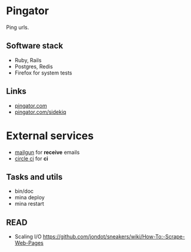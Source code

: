 # Pingator

Ping urls.

## Software stack

* Ruby, Rails
* Postgres, Redis
* Firefox for system tests

## Links

* [pingator.com](http://pingator.com)
* [pingator.com/sidekiq](http://pingator.com/sidekiq)

# External services

* [mailgun](http://mailgun.com) for __receive__ emails
* [circle ci](http://circleci.com) for __ci__

## Tasks and utils

* bin/doc
* mina deploy
* mina restart

## READ

* Scaling I/O
https://github.com/jondot/sneakers/wiki/How-To:-Scrape-Web-Pages
